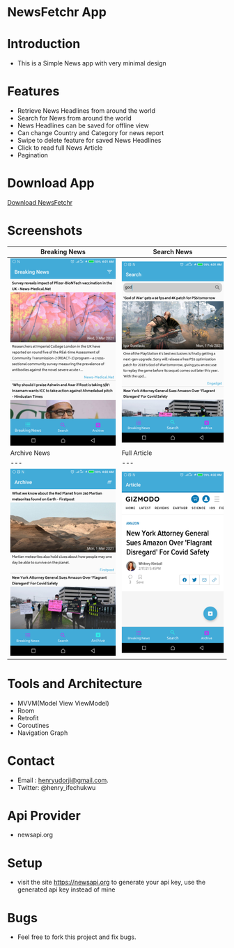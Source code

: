 # NewsFetchr App

# Introduction
- This is a Simple News app with very minimal design

# Features
- Retrieve News Headlines from around the world
- Search for News from around the world
- News Headlines can be saved for offline view
- Can change Country and Category for news report
- Swipe to delete feature for saved News Headlines
- Click to read full News Article
- Pagination

# Download App
<p><a href="app/release/app-release.apk">Download NewsFetchr</a></p>

# Screenshots
|Breaking News|Search News|
|---|---|
|![Image1](images/Screenshot_20210303-040134.png)|![Image1](images/Screenshot_20210303-040154.png)|
|Archive News|Full Article|
|---|---|
|![Image1](images/Screenshot_20210303-040217.png)|![Image1](images/Screenshot_20210303-040209.png)|

# Tools and Architecture
- MVVM(Model View ViewModel)
- Room
- Retrofit
- Coroutines
- Navigation Graph


# Contact 
- Email : henryudorji@gmail.com.</b>
- Twitter: @henry_ifechukwu

# Api Provider 
- newsapi.org

# Setup
- visit the site https://newsapi.org to generate your api key, use the generated api key instead of mine

# Bugs
- Feel free to fork this project and fix bugs.